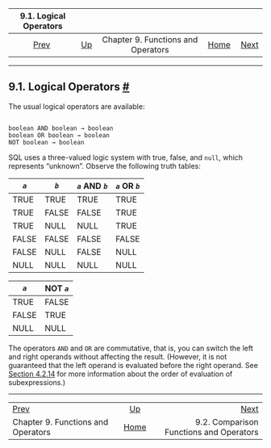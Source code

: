 

|                    9.1. Logical Operators                    |                                                           |                                    |                                                       |                                                                              |
| :----------------------------------------------------------: | :-------------------------------------------------------- | :--------------------------------: | ----------------------------------------------------: | ---------------------------------------------------------------------------: |
| [Prev](functions.html "Chapter 9. Functions and Operators")  | [Up](functions.html "Chapter 9. Functions and Operators") | Chapter 9. Functions and Operators | [Home](index.html "PostgreSQL 17devel Documentation") |  [Next](functions-comparison.html "9.2. Comparison Functions and Operators") |

***

## 9.1. Logical Operators [#](#FUNCTIONS-LOGICAL)

The usual logical operators are available:

```

boolean AND boolean → boolean
boolean OR boolean → boolean
NOT boolean → boolean
```

SQL uses a three-valued logic system with true, false, and `null`, which represents “unknown”. Observe the following truth tables:

| *`a`* | *`b`* | *`a`* AND *`b`* | *`a`* OR *`b`* |
| ----- | ----- | --------------- | -------------- |
| TRUE  | TRUE  | TRUE            | TRUE           |
| TRUE  | FALSE | FALSE           | TRUE           |
| TRUE  | NULL  | NULL            | TRUE           |
| FALSE | FALSE | FALSE           | FALSE          |
| FALSE | NULL  | FALSE           | NULL           |
| NULL  | NULL  | NULL            | NULL           |

| *`a`* | NOT *`a`* |
| ----- | --------- |
| TRUE  | FALSE     |
| FALSE | TRUE      |
| NULL  | NULL      |

The operators `AND` and `OR` are commutative, that is, you can switch the left and right operands without affecting the result. (However, it is not guaranteed that the left operand is evaluated before the right operand. See [Section 4.2.14](sql-expressions.html#SYNTAX-EXPRESS-EVAL "4.2.14. Expression Evaluation Rules") for more information about the order of evaluation of subexpressions.)

***

|                                                              |                                                           |                                                                              |
| :----------------------------------------------------------- | :-------------------------------------------------------: | ---------------------------------------------------------------------------: |
| [Prev](functions.html "Chapter 9. Functions and Operators")  | [Up](functions.html "Chapter 9. Functions and Operators") |  [Next](functions-comparison.html "9.2. Comparison Functions and Operators") |
| Chapter 9. Functions and Operators                           |   [Home](index.html "PostgreSQL 17devel Documentation")   |                                      9.2. Comparison Functions and Operators |
